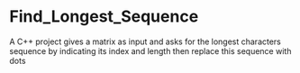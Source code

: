 # Find_Longest_Sequence
A C++ project gives a matrix as input and asks for the longest characters sequence by indicating its index and length then replace this sequence with dots
